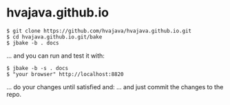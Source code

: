 # hvajava.github.io

```
$ git clone https://github.com/hvajava/hvajava.github.io.git
$ cd hvajava.github.io.git/bake
$ jbake -b . docs
```

... and you can run and test it with:

```
$ jbake -b -s . docs
$ "your browser" http://localhost:8820
```

... do your changes until satisfied and:
... and just commit the changes to the repo.
